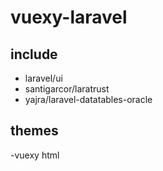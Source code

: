 # vuexy-laravel

## include 
- laravel/ui
- santigarcor/laratrust
- yajra/laravel-datatables-oracle

## themes
-vuexy html
